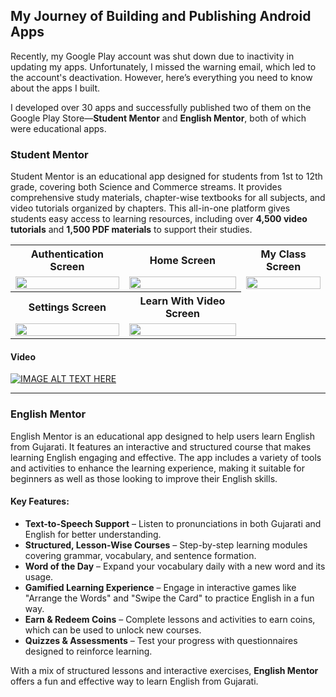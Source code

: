 ## My Journey of Building and Publishing Android Apps  

Recently, my Google Play account was shut down due to inactivity in updating my apps. Unfortunately, I missed the warning email, which led to the account's deactivation. However, here’s everything you need to know about the apps I built.  

I developed over 30 apps and successfully published two of them on the Google Play Store—**Student Mentor** and **English Mentor**, both of which were educational apps.  

### **Student Mentor**  
Student Mentor is an educational app designed for students from 1st to 12th grade, covering both Science and Commerce streams. It provides comprehensive study materials, chapter-wise textbooks for all subjects, and video tutorials organized by chapters. This all-in-one platform gives students easy access to learning resources, including over **4,500 video tutorials** and **1,500 PDF materials** to support their studies.


<div align="center">
   <table width="100%">
      <tr>
         <th>Authentication Screen</th>
         <th>Home Screen</th>
        <th>My Class Screen</th>
      </tr>
      <tr>
         <td align="center">
            <img src="https://github.com/user-attachments/assets/7d7728bd-f310-4598-8743-72875b083c30" width="100%">
         </td>
         <td align="center">
            <img src="https://github.com/user-attachments/assets/8b385d8b-746f-4c96-ae62-b633f3a23d6b" width="100%">
         </td>
         <td align="center">
            <img src="https://github.com/user-attachments/assets/d9c21566-362e-438b-b661-6af03f9bf261" width="100%">
         </td>
      </tr>
     <tr>
         <th>Settings Screen</th>
         <th>Learn With Video Screen</th>
      </tr>
      <tr>
         <td align="center">
            <img src="https://github.com/user-attachments/assets/2201e2d6-7043-419b-a1b4-225bf7d70d2f" width="100%">
         </td>
         <td align="center">
            <img src="https://github.com/user-attachments/assets/4d3e8be6-225e-41e1-aa37-eb8f50cfa9f3" width="100%">
         </td>
        <td>
   </table>
</div>

#### Video
[![IMAGE ALT TEXT HERE](https://img.youtube.com/vi/BiaIh1PeBwo/0.jpg)](https://www.youtube.com/watch?v=BiaIh1PeBwo)

---

### **English Mentor**  
English Mentor is an educational app designed to help users learn English from Gujarati. It features an interactive and structured course that makes learning English engaging and effective. The app includes a variety of tools and activities to enhance the learning experience, making it suitable for beginners as well as those looking to improve their English skills.  

#### **Key Features:**  
- **Text-to-Speech Support** – Listen to pronunciations in both Gujarati and English for better understanding.  
- **Structured, Lesson-Wise Courses** – Step-by-step learning modules covering grammar, vocabulary, and sentence formation.  
- **Word of the Day** – Expand your vocabulary daily with a new word and its usage.  
- **Gamified Learning Experience** – Engage in interactive games like "Arrange the Words" and "Swipe the Card" to practice English in a fun way.  
- **Earn & Redeem Coins** – Complete lessons and activities to earn coins, which can be used to unlock new courses.  
- **Quizzes & Assessments** – Test your progress with questionnaires designed to reinforce learning.  

With a mix of structured lessons and interactive exercises, **English Mentor** offers a fun and effective way to learn English from Gujarati.


